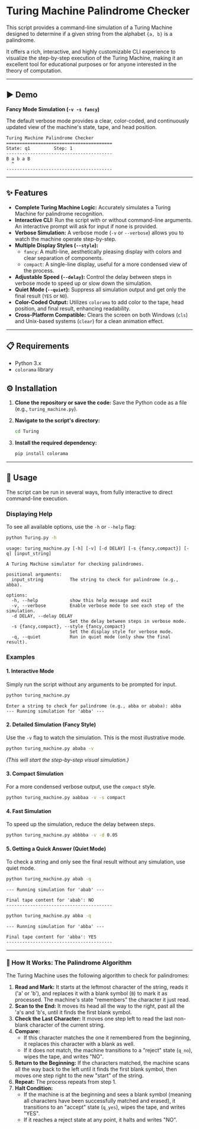 # Turing Machine Palindrome Checker

This script provides a command-line simulation of a Turing Machine designed to determine if a given string from the alphabet `{a, b}` is a palindrome.

It offers a rich, interactive, and highly customizable CLI experience to visualize the step-by-step execution of the Turing Machine, making it an excellent tool for educational purposes or for anyone interested in the theory of computation.

---

## ▶️ Demo

**Fancy Mode Simulation (`-v -s fancy`)**

The default verbose mode provides a clear, color-coded, and continuously updated view of the machine's state, tape, and head position.

```
Turing Machine Palindrome Checker
========================================
State: q1         Step: 1
----------------------------------------
B a b a B
  ^
----------------------------------------
```

---

## ✨ Features

* **Complete Turing Machine Logic:** Accurately simulates a Turing Machine for palindrome recognition.
* **Interactive CLI:** Run the script with or without command-line arguments. An interactive prompt will ask for input if none is provided.
* **Verbose Simulation:** A verbose mode (`-v` or `--verbose`) allows you to watch the machine operate step-by-step.
* **Multiple Display Styles (`--style`):**
    * `fancy`: A multi-line, aesthetically pleasing display with colors and clear separation of components.
    * `compact`: A single-line display, useful for a more condensed view of the process.
* **Adjustable Speed (`--delay`):** Control the delay between steps in verbose mode to speed up or slow down the simulation.
* **Quiet Mode (`--quiet`):** Suppress all simulation output and get only the final result (`YES` or `NO`).
* **Color-Coded Output:** Utilizes `colorama` to add color to the tape, head position, and final result, enhancing readability.
* **Cross-Platform Compatible:** Clears the screen on both Windows (`cls`) and Unix-based systems (`clear`) for a clean animation effect.

---

## 📋 Requirements

* Python 3.x
* `colorama` library

## ⚙️ Installation

1.  **Clone the repository or save the code:**
    Save the Python code as a file (e.g., `turing_machine.py`).

2.  **Navigate to the script's directory:**
    ```bash
    cd Turing
    ```

3.  **Install the required dependency:**
    ```bash
    pip install colorama
    ```

---

## 🚀 Usage

The script can be run in several ways, from fully interactive to direct command-line execution.

### Displaying Help

To see all available options, use the `-h` or `--help` flag:
```bash
python Turing.py -h
```
```
usage: turing_machine.py [-h] [-v] [-d DELAY] [-s {fancy,compact}] [-q] [input_string]

A Turing Machine simulator for checking palindromes.

positional arguments:
  input_string          The string to check for palindrome (e.g., abba).

options:
  -h, --help            show this help message and exit
  -v, --verbose         Enable verbose mode to see each step of the simulation.
  -d DELAY, --delay DELAY
                        Set the delay between steps in verbose mode.
  -s {fancy,compact}, --style {fancy,compact}
                        Set the display style for verbose mode.
  -q, --quiet           Run in quiet mode (only show the final result).
```

### Examples

#### 1. Interactive Mode
Simply run the script without any arguments to be prompted for input.
```bash
python turing_machine.py
```
```
Enter a string to check for palindrome (e.g., abba or ababa): abba
--- Running simulation for 'abba' ---
```

#### 2. Detailed Simulation (Fancy Style)
Use the `-v` flag to watch the simulation. This is the most illustrative mode.
```bash
python turing_machine.py ababa -v
```
*(This will start the step-by-step visual simulation.)*

#### 3. Compact Simulation
For a more condensed verbose output, use the `compact` style.
```bash
python turing_machine.py aabbaa -v -s compact
```

#### 4. Fast Simulation
To speed up the simulation, reduce the delay between steps.
```bash
python turing_machine.py abbbba -v -d 0.05
```

#### 5. Getting a Quick Answer (Quiet Mode)
To check a string and only see the final result without any simulation, use quiet mode.
```bash
python turing_machine.py abab -q
```
```
--- Running simulation for 'abab' ---

Final tape content for 'abab': NO
----------------------------------------
```
```bash
python turing_machine.py abba -q
```
```
--- Running simulation for 'abba' ---

Final tape content for 'abba': YES
----------------------------------------
```

---

### 🧠 How It Works: The Palindrome Algorithm

The Turing Machine uses the following algorithm to check for palindromes:

1.  **Read and Mark:** It starts at the leftmost character of the string, reads it ('a' or 'b'), and replaces it with a blank symbol (`B`) to mark it as processed. The machine's state "remembers" the character it just read.
2.  **Scan to the End:** It moves its head all the way to the right, past all the 'a's and 'b's, until it finds the first blank symbol.
3.  **Check the Last Character:** It moves one step left to read the last non-blank character of the current string.
4.  **Compare:**
    * If this character matches the one it remembered from the beginning, it replaces this character with a blank as well.
    * If it does not match, the machine transitions to a "reject" state (`q_no`), wipes the tape, and writes "NO".
5.  **Return to the Beginning:** If the characters matched, the machine scans all the way back to the left until it finds the first blank symbol, then moves one step right to the new "start" of the string.
6.  **Repeat:** The process repeats from step 1.
7.  **Halt Condition:**
    * If the machine is at the beginning and sees a blank symbol (meaning all characters have been successfully matched and erased), it transitions to an "accept" state (`q_yes`), wipes the tape, and writes "YES".
    * If it reaches a reject state at any point, it halts and writes "NO".

